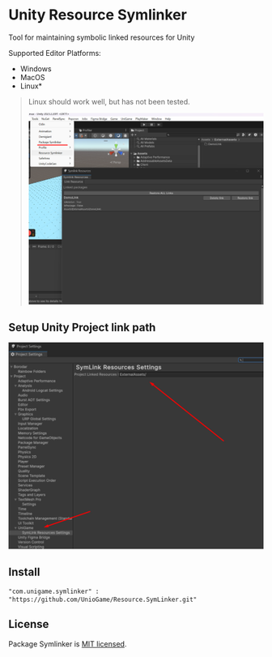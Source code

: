# Unity Resource Symlinker 

Tool for maintaining symbolic linked resources for Unity

Supported Editor Platforms:
* Windows
* MacOS
* Linux*

> Linux should work well, but has not been tested.
>
> ![Symlinker Preview](https://github.com/UnioGame/Resource.SymLinker/blob/main/GitAssets/symliner1.png)
> 

## Setup Unity Project link path

![Symlinker Settings](https://github.com/UnioGame/Resource.SymLinker/blob/main/GitAssets/symliner2.jpg)

## Install
 
```
"com.unigame.symlinker" : "https://github.com/UnioGame/Resource.SymLinker.git"
```
 
## License

Package Symlinker is [MIT licensed](./LICENSE.md).
